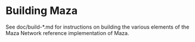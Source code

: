 Building Maza
=============

See doc/build-*.md for instructions on building the various
elements of the Maza Network reference implementation of Maza.
